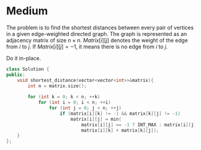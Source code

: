 # Medium

The problem is to find the shortest distances between every pair of vertices in a given edge-weighted directed graph. The graph is represented as an adjacency matrix of size $n \times n$. $Matrix[i] [j]$ denotes the weight of the edge from $i$ to $j$. If $Matrix[i] [j]=-1$, it means there is no edge from $i$ to $j$.

Do it in-place.

```cpp
class Solution {
public:
    void shortest_distance(vector<vector<int>>&matrix){
        int n = matrix.size();
        
        for (int k = 0; k < n; ++k)
            for (int i = 0; i < n; ++i)
                for (int j = 0; j < n; ++j)
                    if (matrix[i][k] != -1 && matrix[k][j] != -1)
                        matrix[i][j] = min(
                            matrix[i][j] == -1 ? INT_MAX : matrix[i][j], 
                            matrix[i][k] + matrix[k][j]);
    }
};
```
